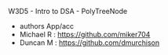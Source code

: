 W3D5 - Intro to DSA - PolyTreeNode

- authors App/acc 
- Michael R : https://github.com/miker704
- Duncan M : https://github.com/dmurchison
